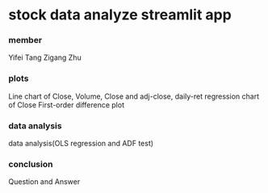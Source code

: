
# stock data analyze streamlit app  
  
### member 
Yifei Tang   Zigang Zhu  
### plots
Line chart of Close, Volume, Close and adj-close, daily-ret
regression chart of Close 
First-order difference plot
### data analysis
data analysis(OLS regression and ADF test)    
### conclusion
Question and Answer    
